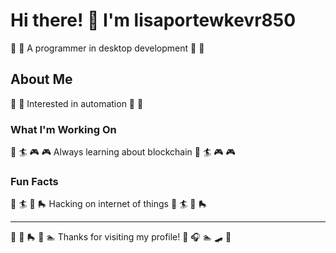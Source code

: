 # Hi there! 👋 I'm lisaportewkevr850

🛶 🚴 A programmer in desktop development 🛶 🚴

## About Me
🎰 🎳 Interested in automation 🎰 🎳

### What I'm Working On
🎾 🏄 🎮 🎮 Always learning about blockchain 🎾 🏄 🎮 🎮

### Fun Facts
🏑 🏄 🏑 🛼 Hacking on internet of things 🏑 🏄 🏑 🛼

---
🎯 🏒 🛼 🎪 🏊 Thanks for visiting my profile! 🎾 🎧 🏊 🛹 🏑
